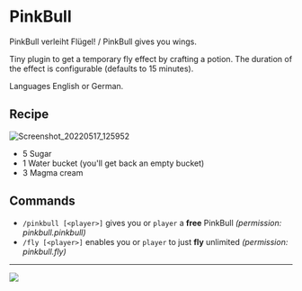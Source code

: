 # PinkBull
PinkBull verleiht Flügel! / PinkBull gives you wings.

Tiny plugin to get a temporary fly effect by crafting a potion.
The duration of the effect is configurable (defaults to 15 minutes).

Languages English or German.

## Recipe
![Screenshot_20220517_125952](https://user-images.githubusercontent.com/4481414/168797514-3df530dc-9ebb-4831-bab7-97b0120094da.png)

* 5 Sugar
* 1 Water bucket (you'll get back an empty bucket)
* 3 Magma cream

## Commands
* `/pinkbull [<player>]` gives you or `player` a **free** PinkBull *(permission: pinkbull.pinkbull)*
* `/fly [<player>]` enables you or `player` to just **fly** unlimited *(permission: pinkbull.fly)*

---

![](https://bstats.org/signatures/bukkit/PinkBull.svg)

